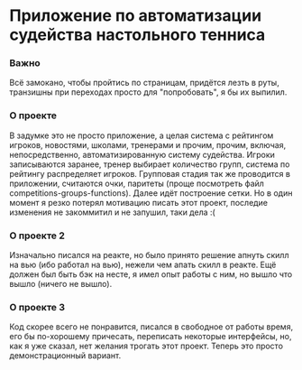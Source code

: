 # Приложение по автоматизации судейства настольного тенниса

### Важно
Всё замокано, чтобы пройтись по страницам, придётся лезть в руты, транзишны при переходах просто для "попробовать", я бы их выпилил.

### О проекте
В задумке это не просто приложение, а целая система с рейтингом игроков, новостями, школами, тренерами и прочим, прочим, включая, непосредственно, автоматизированную систему судейства. Игроки записываются заранее, тренер выбирает количество групп, система по рейтингу распределяет игроков. Групповая стадия так же проводится в приложении, считаются очки, паритеты (проще посмотреть файл competitions-groups-functions). Далее идёт построение сетки.
Но в один момент я резко потерял мотивацию писать этот проект, последие изменения не закоммитил и не запушил, таки дела :(

### О проекте 2
Изначально писался на реакте, но было принято решение апнуть скилл на вью (ибо работал на вью), нежели чем апать скилл в реакте. Ещё должен был быть бэк на несте, я имел опыт работы с ним, но вышло что вышло (ничего не вышло).

### О проекте 3
Код скорее всего не понравится, писался в свободное от работы время, его бы по-хорошему причесать, переписать некоторые интерфейсы, но, как я уже сказал, нет желания трогать этот проект. Теперь это просто демонстрационный вариант.

